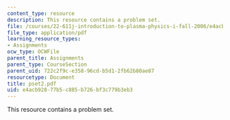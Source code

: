 ```yaml
---
content_type: resource
description: This resource contains a problem set.
file: /courses/22-611j-introduction-to-plasma-physics-i-fall-2006/e4acb92877b5c885b726bf3c779b3eb3_pset2.pdf
file_type: application/pdf
learning_resource_types:
- Assignments
ocw_type: OCWFile
parent_title: Assignments
parent_type: CourseSection
parent_uid: 722c2f9c-e358-96cd-b5d1-2fb62b80ae87
resourcetype: Document
title: pset2.pdf
uid: e4acb928-77b5-c885-b726-bf3c779b3eb3
---
```

This resource contains a problem set.

